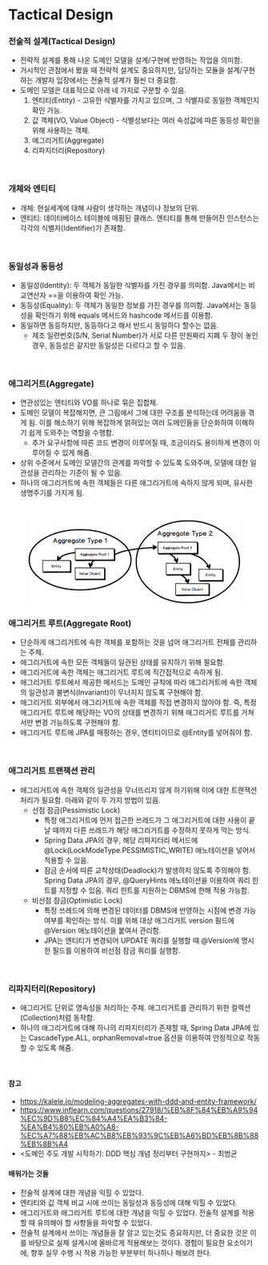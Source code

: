 # Tactical Design

### 전술적 설계(Tactical Design)
* 전략적 설계를 통해 나온 도메인 모델을 설계/구현에 반영하는 작업을 의미함.
* 거시적인 관점에서 봤을 때 전략적 설계도 중요하지만, 담당하는 모듈을 설계/구현하는 개발자 입장에서는 전술적 설계가 훨씬 더 중요함.
* 도메인 모델은 대표적으로 아래 네 가지로 구분할 수 있음.
  1. 엔티티(Entity) - 고유한 식별자를 가지고 있으며, 그 식별자로 동일한 객체인지 확인 가능.
  2. 값 객체(VO, Value Object) - 식별성보다는 여러 속성값에 따른 동등성 확인을 위해 사용하는 객체.
  3. 애그리거트(Aggregate)
  4. 리파지터리(Repository)

<br>

### 개체와 엔티티
* 개체: 현실세계에 대해 사람이 생각하는 개념이나 정보의 단위.
* 엔티티: 데이터베이스 테이블에 매핑된 클래스. 엔티티를 통해 만들어진 인스턴스는 각각의 식별자(Identifier)가 존재함.

<br>

### 동일성과 동등성
* 동일성(Identity): 두 객체가 동일한 식별자를 가진 경우를 의미함. Java에서는 비교연산자 ==을 이용하여 확인 가능.
* 동등성(Equality): 두 객체가 동일한 정보를 가진 경우를 의미함. Java에서는 동등성을 확인하기 위해 equals 메서드와 hashcode 메서드를 이용함.
* 동일하면 동등하지만, 동등하다고 해서 반드시 동일하다 할수는 없음.
  * 제조 일련번호(S/N, Serial Number)가 서로 다른 만원짜리 지폐 두 장이 놓인 경우, 동등성은 같지만 동일성은 다르다고 할 수 있음.

<br>

### 애그리거트(Aggregate)
* 연관성있는 엔티티와 VO를 하나로 묶은 집합체.
* 도메인 모델이 복잡해지면, 큰 그림에서 그에 대한 구조를 분석하는데 어려움을 겪게 됨. 이를 해소하기 위해 복잡하게 얽혀있는 여러 도메인들을 단순화하여 이해하기 쉽게 도와주는 역할을 수행함.
  * 추가 요구사항에 따른 코드 변경이 이루어질 때, 조금이라도 용이하게 변경이 이루어질 수 있게 해줌.
* 상위 수준에서 도메인 모델간의 관계를 파악할 수 있도록 도와주며, 모델에 대한 일관성을 관리하는 기준이 될 수 있음.
* 하나의 애그리거트에 속한 객체들은 다른 애그리거트에 속하지 않게 되며, 유사한 생명주기를 가지게 됨.

<br>

<figure><img src="./images/aggregates.png" alt=""></figure>

### 애그리거트 루트(Aggregate Root)
* 단순하게 애그리거트에 속한 객체를 포함하는 것을 넘어 애그리거트 전체를 관리하는 주체.
* 애그리거트에 속한 모든 객체들이 일관된 상태를 유지하기 위해 필요함.
* 애그리거트에 속한 객체는 애그리거트 루트에 직간접적으로 속하게 됨.
* 애그리거트 루트에서 제공한 메서드는 도메인 규칙에 따라 애그리거트에 속한 객체의 일관성과 불변식(Invariant)이 무너지지 않도록 구현해야 함.
* 애그리거트 외부에서 애그리거트에 속한 객체를 직접 변경하지 않아야 함. 즉, 특정 애그리거트 루트에 해당하는 VO의 상태를 변경하기 위해 애그리거트 루트를 거쳐서만 변경 가능하도록 구현해야 함.
* 애그리거트 루트에 JPA를 매핑하는 경우, 엔티티이므로 @Entity를 넣어줘야 함.

<br>

### 애그리거트 트랜잭션 관리
* 애그리거트에 속한 객체의 일관성을 무너뜨리지 않게 하기위해 이에 대한 트랜잭션 처리가 필요함. 아래와 같이 두 가지 방법이 있음.
  * 선점 잠금(Pessimistic Lock)
    * 특정 애그리거트에 먼저 접근한 쓰레드가 그 애그리거트에 대한 사용이 끝날 때까지 다른 쓰레드가 해당 애그리거트를 수정하지 못하게 막는 방식.
    * Spring Data JPA의 경우, 해당 리파지터리 메서드에 @Lock(LockModeType.PESSIMISTIC_WRITE) 애노테이션을 넣어서 적용할 수 있음.
    * 잠금 순서에 따른 교착상태(Deadlock)가 발생하지 않도록 주의해야 함. Spring Data JPA의 경우, @QueryHints 애노테이션을 이용하여 쿼리 힌트를 지정할 수 있음. 쿼리 힌트를 지원하는 DBMS에 한해 적용 가능함.
  * 비선점 잠금(Optimistic Lock)
    * 특정 쓰레드에 의해 변경된 데이터를 DBMS에 반영하는 시점에 변경 가능여부를 확인하는 방식. 이를 위해 대상 애그리거트 version 필드에 @Version 애노테이션을 붙여서 관리함.
    * JPA는 엔티티가 변경되어 UPDATE 쿼리를 실행할 때 @Version에 명시한 필드를 이용하여 비선점 잠금 쿼리를 실행함.

<br>

### 리파지터리(Repository)
* 애그리거트 단위로 영속성을 처리하는 주체. 애그리거트를 관리하기 위한 컬렉션(Collection)처럼 동작함.
* 하나의 애그리거트에 대해 하나의 리파지터리가 존재할 때, Spring Data JPA에 있는 CascadeType.ALL, orphanRemoval=true 옵션을 이용하여 안정적으로 작동할 수 있도록 해줌.

<br>

#### 참고
* https://kalele.io/modeling-aggregates-with-ddd-and-entity-framework/
* https://www.inflearn.com/questions/27918/%EB%8F%84%EB%A9%94%EC%9D%B8%EC%84%A4%EA%B3%84-%EA%B4%80%EB%A0%A8-%EC%A7%88%EB%AC%B8%EB%93%9C%EB%A6%BD%EB%8B%88%EB%8B%A4
* <도메인 주도 개발 시작하기: DDD 핵심 개념 정리부터 구현까지> - 최범균

#### 배워가는 것들
* 전술적 설계에 대한 개념을 익힐 수 있었다.
* 엔티티와 값 객체 비교 시에 쓰이는 동일성과 동등성에 대해 익힐 수 있었다.
* 애그리거트와 애그리거트 루트에 대한 개념을 익힐 수 있었다. 전술적 설계를 적용할 때 유의해야 할 사항들을 파악할 수 있었다.
* 전술적 설계에서 쓰이는 개념들을 잘 알고 있는것도 중요하지만, 더 중요한 것은 이를 바탕으로 실제 설계시에 올바르게 적용해보는 것이다. 경험이 필요한 요소이기에, 향후 실무 수행 시 적용 가능한 부분부터 하나하나 해보려 한다.
